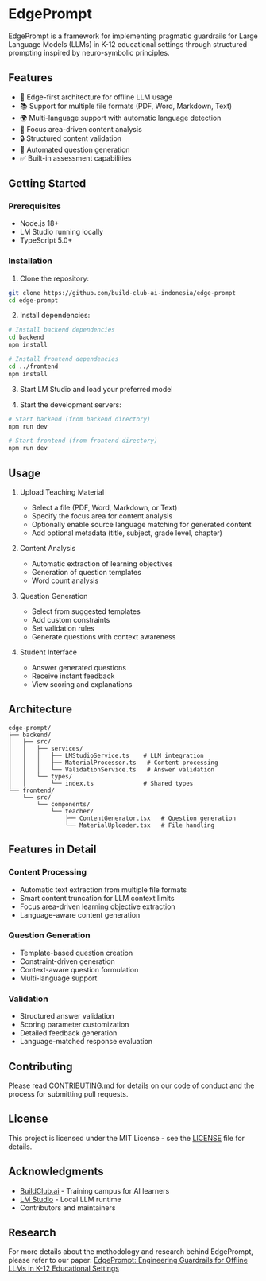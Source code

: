 # EdgePrompt

EdgePrompt is a framework for implementing pragmatic guardrails for Large Language Models (LLMs) in K-12 educational settings through structured prompting inspired by neuro-symbolic principles.

## Features

- 🚀 Edge-first architecture for offline LLM usage
- 📚 Support for multiple file formats (PDF, Word, Markdown, Text)
- 🌍 Multi-language support with automatic language detection
- 🎯 Focus area-driven content analysis
- 🔒 Structured content validation
- 📝 Automated question generation
- ✅ Built-in assessment capabilities

## Getting Started

### Prerequisites

- Node.js 18+
- LM Studio running locally
- TypeScript 5.0+

### Installation

1. Clone the repository:
```bash
git clone https://github.com/build-club-ai-indonesia/edge-prompt
cd edge-prompt
```

2. Install dependencies:
```bash
# Install backend dependencies
cd backend
npm install

# Install frontend dependencies
cd ../frontend
npm install
```

3. Start LM Studio and load your preferred model

4. Start the development servers:
```bash
# Start backend (from backend directory)
npm run dev

# Start frontend (from frontend directory)
npm run dev
```

## Usage

1. Upload Teaching Material
   - Select a file (PDF, Word, Markdown, or Text)
   - Specify the focus area for content analysis
   - Optionally enable source language matching for generated content
   - Add optional metadata (title, subject, grade level, chapter)

2. Content Analysis
   - Automatic extraction of learning objectives
   - Generation of question templates
   - Word count analysis

3. Question Generation
   - Select from suggested templates
   - Add custom constraints
   - Set validation rules
   - Generate questions with context awareness

4. Student Interface
   - Answer generated questions
   - Receive instant feedback
   - View scoring and explanations

## Architecture

```
edge-prompt/
├── backend/
│   ├── src/
│   │   ├── services/
│   │   │   ├── LMStudioService.ts    # LLM integration
│   │   │   ├── MaterialProcessor.ts   # Content processing
│   │   │   └── ValidationService.ts   # Answer validation
│   │   └── types/
│   │       └── index.ts              # Shared types
└── frontend/
    └── src/
        └── components/
            └── teacher/
                ├── ContentGenerator.tsx   # Question generation
                └── MaterialUploader.tsx   # File handling
```

## Features in Detail

### Content Processing
- Automatic text extraction from multiple file formats
- Smart content truncation for LLM context limits
- Focus area-driven learning objective extraction
- Language-aware content generation

### Question Generation
- Template-based question creation
- Constraint-driven generation
- Context-aware question formulation
- Multi-language support

### Validation
- Structured answer validation
- Scoring parameter customization
- Detailed feedback generation
- Language-matched response evaluation

## Contributing

Please read [CONTRIBUTING.md](CONTRIBUTING.md) for details on our code of conduct and the process for submitting pull requests.

## License

This project is licensed under the MIT License - see the [LICENSE](LICENSE) file for details.

## Acknowledgments

- [BuildClub.ai](https://www.buildclub.ai/) - Training campus for AI learners
- [LM Studio](https://lmstudio.ai/) - Local LLM runtime
- Contributors and maintainers

## Research

For more details about the methodology and research behind EdgePrompt, please refer to our paper:
[EdgePrompt: Engineering Guardrails for Offline LLMs in K-12 Educational Settings](https://github.com/build-club-ai-indonesia/edge-prompt/blob/main/paper.pdf)
